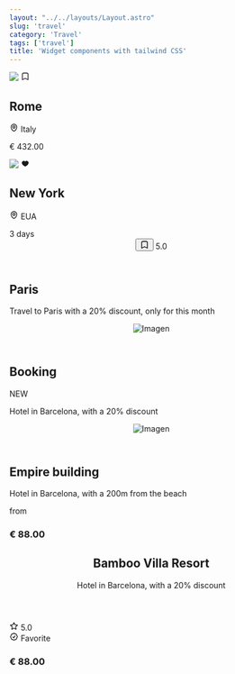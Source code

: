 ```yaml
---
layout: "../../layouts/Layout.astro"
slug: 'travel'
category: 'Travel'
tags: ['travel']
title: 'Widget components with tailwind CSS'
---
```


<section class="grid grid-cols-2 gap-3">
  <article class="border shadow-sm break-inside rounded-xl overflow-hidden mb-3 text-sm bg-white dark:bg-gray-950 dark:text-white dark:border-gray-900" data-filter="travel">
    <div class="w-full relative">
      <img src="https://images.pexels.com/photos/532263/pexels-photo-532263.jpeg?auto=compress&cs=tinysrgb&w=1260&h=750&dpr=2" class="w-full h-full object-cover aspect-square">
      <span class="absolute top-2 right-2 h-7 w-7 flex items-center justify-center rounded-full bg-white/70 text-black backdrop-blur-md shadow-md">
        <svg width="16" height="16" fill="none" stroke-width="2" stroke="currentColor" viewBox="0 0 24 24" xmlns="http://www.w3.org/2000/svg" aria-hidden="true">
          <path stroke-linecap="round" stroke-linejoin="round" d="M17.593 3.322c1.1.128 1.907 1.077 1.907 2.185V21L12 17.25 4.5 21V5.507c0-1.108.806-2.057 1.907-2.185a48.507 48.507 0 0 1 11.186 0Z"></path>
        </svg>
      </span>
    </div>
    <section class="flex flex-col p-3 gap-1">
      <h2 class="text-base font-medium">Rome</h2>
      <div class="flex items-center justify-between">
        <p class="flex items-center gap-1 text-gray-600">
          <svg width="16" height="16" fill="none" stroke-width="2" stroke="currentColor" viewBox="0 0 24 24" xmlns="http://www.w3.org/2000/svg" aria-hidden="true">
            <path stroke-linecap="round" stroke-linejoin="round" d="M15 10.5a3 3 0 1 1-6 0 3 3 0 0 1 6 0Z"></path>
            <path stroke-linecap="round" stroke-linejoin="round" d="M19.5 10.5c0 7.142-7.5 11.25-7.5 11.25S4.5 17.642 4.5 10.5a7.5 7.5 0 1 1 15 0Z"></path>
          </svg>
          <span class="mt-1">Italy</span>
        </p>
        <p class="font-medium">€ 432.00</p>
      </div>
    </section>
  </article>
  <article class="border shadow-sm break-inside rounded-xl overflow-hidden mb-3 text-sm bg-white dark:bg-gray-950 dark:text-white dark:border-gray-900" data-filter="travel">
    <div class="w-full relative">
      <img src="https://images.pexels.com/photos/1486222/pexels-photo-1486222.jpeg?auto=compress&cs=tinysrgb&w=1260&h=750&dpr=2" class="w-full h-full object-cover aspect-square">
      <span class="absolute top-2 right-2 h-7 w-7 flex items-center justify-center rounded-full bg-white/70 text-black backdrop-blur-md shadow-md">
        <svg  width="16" height="16" fill="currentColor" viewBox="0 0 16 16" xmlns="http://www.w3.org/2000/svg" aria-hidden="true">
          <path d="M2 6.342a3.375 3.375 0 0 1 6-2.088 3.375 3.375 0 0 1 5.997 2.26c-.063 2.134-1.618 3.76-2.955 4.784a14.437 14.437 0 0 1-2.676 1.61c-.02.01-.038.017-.05.022l-.014.006-.004.002h-.002a.75.75 0 0 1-.592.001h-.002l-.004-.003-.015-.006a5.528 5.528 0 0 1-.232-.107 14.395 14.395 0 0 1-2.535-1.557C3.564 10.22 1.999 8.558 1.999 6.38L2 6.342Z"></path>
        </svg>
      </span>
    </div>
    <section class="flex flex-col p-3 gap-1">
      <h2 class="text-base font-medium">New York</h2>
      <div class="flex items-center justify-between">
        <p class="flex items-center gap-1 text-gray-600">
          <svg width="16" height="16" fill="none" stroke-width="2" stroke="currentColor" viewBox="0 0 24 24" xmlns="http://www.w3.org/2000/svg" aria-hidden="true">
            <path stroke-linecap="round" stroke-linejoin="round" d="M15 10.5a3 3 0 1 1-6 0 3 3 0 0 1 6 0Z"></path>
            <path stroke-linecap="round" stroke-linejoin="round" d="M19.5 10.5c0 7.142-7.5 11.25-7.5 11.25S4.5 17.642 4.5 10.5a7.5 7.5 0 1 1 15 0Z"></path>
          </svg>
          <span class="mt-1">EUA</span>
        </p>
        <span class="h-6 px-2 inline-flex items-center text-xs leading-5 font-medium rounded-full bg-emerald-100 text-green-800 dark:bg-emerald-500/30 dark:text-emerald-300">3 days</span>
      </div>
    </section>
  </article>
</section>

<article class="border relative shadow-sm break-inside flex items-center flex-col justify-between rounded-xl overflow-hidden mb-3 text-sm bg-gray-800 dark:border-gray-950" data-filter="travel">
  <header class="w-full p-4 flex items-center justify-between">
    <button class="w-8 h-8 flex items-center justify-center rounded-full bg-white text-black">
      <svg width="16" height="16" fill="none" stroke-width="2" stroke="currentColor" viewBox="0 0 24 24" xmlns="http://www.w3.org/2000/svg" aria-hidden="true">
        <path stroke-linecap="round" stroke-linejoin="round" d="M17.593 3.322c1.1.128 1.907 1.077 1.907 2.185V21L12 17.25 4.5 21V5.507c0-1.108.806-2.057 1.907-2.185a48.507 48.507 0 0 1 11.186 0Z"></path>
      </svg>
    </button>
    <span class="w-8 h-8 flex items-center justify-center rounded-full text-sm font-medium text-black bg-white">
      5.0
    </span>
  </header>
  <div class="w-full flex flex-col gap-1 bg-gradient-to-t from-black/50 to-transparent p-4">
    <h2 class="font-medium text-xl text-white">Paris</h2>
    <p class="text-gray-300">Travel to Paris with a 20% discount, only for this month</p>
  </div>
</article>

<article class="border shadow-sm break-inside grid grid-cols-12 rounded-xl overflow-hidden mb-3 text-sm bg-white dark:bg-gray-950 dark:text-white dark:border-gray-900" data-filter="travel">
  <header class="col-span-4 flex-none">
    <img class="w-full h-full aspect-square object-cover" src="https://images.pexels.com/photos/2034335/pexels-photo-2034335.jpeg?auto=compress&cs=tinysrgb&w=1260&h=750&dpr=2" alt="Imagen">
  </header>
  <section class="col-span-8 flex flex-col p-3 gap-1">
    <div class="flex items-center justify-between">
      <h2 class="text-base font-semibold block">Booking</h2>
      <span class="h-6 px-2 inline-flex items-center text-xs font-medium rounded-md uppercase bg-rose-100 text-rose-800 dark:bg-rose-500/30 dark:text-rose-300">NEW</span>
    </div>
    <p class="text-gray-600 dark:text-gray-400">Hotel in Barcelona, with a 20% discount</p>
  </section>
</article>

<article class="border shadow-sm break-inside grid grid-cols-12 rounded-xl overflow-hidden mb-3 text-sm bg-white dark:bg-gray-950 dark:text-white dark:border-gray-900" data-filter="travel">
  <header class="col-span-3 flex-none">
    <img class="w-full h-full aspect-square object-cover" src="https://images.pexels.com/photos/1268855/pexels-photo-1268855.jpeg?auto=compress&cs=tinysrgb&w=1260&h=750&dpr=2" alt="Imagen">
  </header>
  <section class="col-span-9 flex flex-col p-3">
    <div class="flex items-start justify-between gap-4">
      <div class="flex flex-col">
        <h2 class="text-base font-medium block">Empire building</h2>
        <p class="text-xs text-gray-600">Hotel in Barcelona, with a 200m from the beach</p>
      </div>
      <div class="flex flex-none flex-col gap-1 mt-1">
        <span class="text-xs text-right text-gray-500">from</span>
        <h3 class="font-medium">€ 88.00</h3>
      </div>
    </div>
  </section>
</article>

<article class="border shadow-sm break-inside rounded-xl p-4 mb-3 text-sm bg-white dark:bg-gray-950 dark:text-white dark:border-gray-900" data-filter="travel">
  <header>
    <h2 class="text-base font-medium">Bamboo Villa Resort</h2>
    <p class="text-xs text-gray-600">Hotel in Barcelona, with a 20% discount</p>
  </header>
  <section class="flex items-center justify-between mt-4">
    <div class="flex items-center gap-2">
      <div class="h-6 px-2 gap-1 inline-flex items-center text-xs font-medium rounded-full uppercase bg-yellow-100 text-black">
        <svg width="16" height="16" fill="none" stroke-width="2" stroke="currentColor" viewBox="0 0 24 24" xmlns="http://www.w3.org/2000/svg" aria-hidden="true">
          <path stroke-linecap="round" stroke-linejoin="round" d="M11.48 3.499a.562.562 0 0 1 1.04 0l2.125 5.111a.563.563 0 0 0 .475.345l5.518.442c.499.04.701.663.321.988l-4.204 3.602a.563.563 0 0 0-.182.557l1.285 5.385a.562.562 0 0 1-.84.61l-4.725-2.885a.562.562 0 0 0-.586 0L6.982 20.54a.562.562 0 0 1-.84-.61l1.285-5.386a.562.562 0 0 0-.182-.557l-4.204-3.602a.562.562 0 0 1 .321-.988l5.518-.442a.563.563 0 0 0 .475-.345L11.48 3.5Z"></path>
        </svg>
        <span>5.0</span>
      </div>
      <div class="h-6 px-2 gap-1 inline-flex items-center text-xs font-medium rounded-full uppercase bg-cyan-100 text-black">
        <svg width="16" height="16" fill="none" stroke-width="2" stroke="currentColor" viewBox="0 0 24 24" xmlns="http://www.w3.org/2000/svg" aria-hidden="true">
          <path stroke-linecap="round" stroke-linejoin="round" d="M9 12.75 11.25 15 15 9.75M21 12c0 1.268-.63 2.39-1.593 3.068a3.745 3.745 0 0 1-1.043 3.296 3.745 3.745 0 0 1-3.296 1.043A3.745 3.745 0 0 1 12 21c-1.268 0-2.39-.63-3.068-1.593a3.746 3.746 0 0 1-3.296-1.043 3.745 3.745 0 0 1-1.043-3.296A3.745 3.745 0 0 1 3 12c0-1.268.63-2.39 1.593-3.068a3.745 3.745 0 0 1 1.043-3.296 3.746 3.746 0 0 1 3.296-1.043A3.746 3.746 0 0 1 12 3c1.268 0 2.39.63 3.068 1.593a3.746 3.746 0 0 1 3.296 1.043 3.746 3.746 0 0 1 1.043 3.296A3.745 3.745 0 0 1 21 12Z"></path>
        </svg>
        <span>Favorite</span>
      </div>
    </div>
    <div class="flex items-center gap-1">
      <h3 class="text-base font-medium">€ 88.00</h3>
    </div>
  </section>
</article>

<article class="border shadow-sm break-inside flex items-center justify-between rounded-xl p-4 mb-3 text-sm bg-white dark:bg-gray-950 dark:text-white dark:border-gray-900" data-filter="travel"></article>

<article class="border shadow-sm break-inside flex items-center justify-between rounded-xl p-4 mb-3 text-sm bg-white dark:bg-gray-950 dark:text-white dark:border-gray-900" data-filter="travel"></article>

<article class="border shadow-sm break-inside flex items-center justify-between rounded-xl p-4 mb-3 text-sm bg-white dark:bg-gray-950 dark:text-white dark:border-gray-900" data-filter="travel"></article>

<article class="border shadow-sm break-inside flex items-center justify-between rounded-xl p-4 mb-3 text-sm bg-white dark:bg-gray-950 dark:text-white dark:border-gray-900" data-filter="travel"></article>

<article class="border shadow-sm break-inside flex items-center justify-between rounded-xl p-4 mb-3 text-sm bg-white dark:bg-gray-950 dark:text-white dark:border-gray-900" data-filter="travel"></article>

